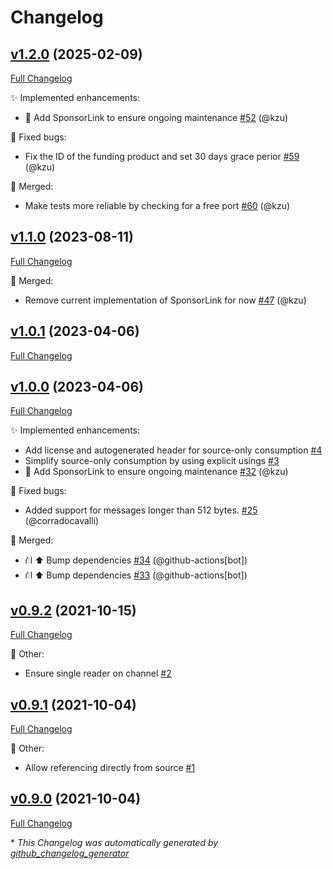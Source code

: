 # Changelog

## [v1.2.0](https://github.com/devlooped/WebSocketChannel/tree/v1.2.0) (2025-02-09)

[Full Changelog](https://github.com/devlooped/WebSocketChannel/compare/v1.1.0...v1.2.0)

:sparkles: Implemented enhancements:

- 💟 Add SponsorLink to ensure ongoing maintenance [\#52](https://github.com/devlooped/WebSocketChannel/pull/52) (@kzu)

:bug: Fixed bugs:

- Fix the ID of the funding product and set 30 days grace perior [\#59](https://github.com/devlooped/WebSocketChannel/pull/59) (@kzu)

:twisted_rightwards_arrows: Merged:

- Make tests more reliable by checking for a free port [\#60](https://github.com/devlooped/WebSocketChannel/pull/60) (@kzu)

## [v1.1.0](https://github.com/devlooped/WebSocketChannel/tree/v1.1.0) (2023-08-11)

[Full Changelog](https://github.com/devlooped/WebSocketChannel/compare/v1.0.1...v1.1.0)

:twisted_rightwards_arrows: Merged:

- Remove current implementation of SponsorLink for now [\#47](https://github.com/devlooped/WebSocketChannel/pull/47) (@kzu)

## [v1.0.1](https://github.com/devlooped/WebSocketChannel/tree/v1.0.1) (2023-04-06)

[Full Changelog](https://github.com/devlooped/WebSocketChannel/compare/v1.0.0...v1.0.1)

## [v1.0.0](https://github.com/devlooped/WebSocketChannel/tree/v1.0.0) (2023-04-06)

[Full Changelog](https://github.com/devlooped/WebSocketChannel/compare/v0.9.2...v1.0.0)

:sparkles: Implemented enhancements:

- Add license and autogenerated header for source-only consumption [\#4](https://github.com/devlooped/WebSocketChannel/issues/4)
- Simplify source-only consumption by using explicit usings [\#3](https://github.com/devlooped/WebSocketChannel/issues/3)
- 💟 Add SponsorLink to ensure ongoing maintenance [\#32](https://github.com/devlooped/WebSocketChannel/pull/32) (@kzu)

:bug: Fixed bugs:

- Added support for messages longer than 512 bytes. [\#25](https://github.com/devlooped/WebSocketChannel/pull/25) (@corradocavalli)

:twisted_rightwards_arrows: Merged:

- ⛙ ⬆️ Bump dependencies [\#34](https://github.com/devlooped/WebSocketChannel/pull/34) (@github-actions[bot])
- ⛙ ⬆️ Bump dependencies [\#33](https://github.com/devlooped/WebSocketChannel/pull/33) (@github-actions[bot])

## [v0.9.2](https://github.com/devlooped/WebSocketChannel/tree/v0.9.2) (2021-10-15)

[Full Changelog](https://github.com/devlooped/WebSocketChannel/compare/v0.9.1...v0.9.2)

:hammer: Other:

- Ensure single reader on channel [\#2](https://github.com/devlooped/WebSocketChannel/issues/2)

## [v0.9.1](https://github.com/devlooped/WebSocketChannel/tree/v0.9.1) (2021-10-04)

[Full Changelog](https://github.com/devlooped/WebSocketChannel/compare/v0.9.0...v0.9.1)

:hammer: Other:

- Allow referencing directly from source [\#1](https://github.com/devlooped/WebSocketChannel/issues/1)

## [v0.9.0](https://github.com/devlooped/WebSocketChannel/tree/v0.9.0) (2021-10-04)

[Full Changelog](https://github.com/devlooped/WebSocketChannel/compare/cb8103a2f18547e9697c0902c679e7578f0c8c65...v0.9.0)



\* *This Changelog was automatically generated by [github_changelog_generator](https://github.com/github-changelog-generator/github-changelog-generator)*
